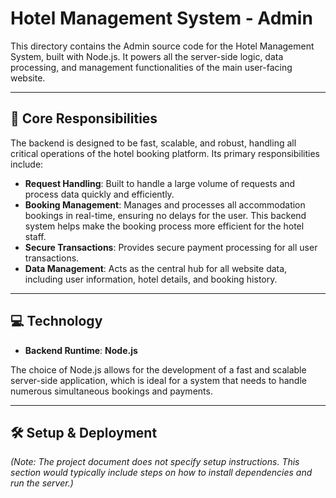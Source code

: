 # Hotel Management System - Admin

This directory contains the Admin source code for the Hotel Management System, built with Node.js. It powers all the server-side logic, data processing, and management functionalities of the main user-facing website.

---

## 🎯 Core Responsibilities

The backend is designed to be fast, scalable, and robust, handling all critical operations of the hotel booking platform. Its primary responsibilities include:

* **Request Handling**: Built to handle a large volume of requests and process data quickly and efficiently.
* **Booking Management**: Manages and processes all accommodation bookings in real-time, ensuring no delays for the user. This backend system helps make the booking process more efficient for the hotel staff.
* **Secure Transactions**: Provides secure payment processing for all user transactions.
* **Data Management**: Acts as the central hub for all website data, including user information, hotel details, and booking history.

---

## 💻 Technology

* **Backend Runtime**: **Node.js**

The choice of Node.js allows for the development of a fast and scalable server-side application, which is ideal for a system that needs to handle numerous simultaneous bookings and payments.

---

## 🛠️ Setup & Deployment

*(Note: The project document does not specify setup instructions. This section would typically include steps on how to install dependencies and run the server.)*
